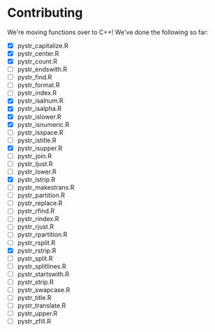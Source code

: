 # Contributing

We're moving functions over to C++! We've done the following so far:

- [x] pystr_capitalize.R
- [x] pystr_center.R
- [x] pystr_count.R
- [ ] pystr_endswith.R
- [ ] pystr_find.R
- [ ] pystr_format.R
- [ ] pystr_index.R
- [x] pystr_isalnum.R
- [x] pystr_isalpha.R
- [x] pystr_islower.R
- [x] pystr_isnumeric.R
- [ ] pystr_isspace.R
- [ ] pystr_istitle.R
- [x] pystr_isupper.R
- [ ] pystr_join.R
- [ ] pystr_ljust.R
- [ ] pystr_lower.R
- [x] pystr_lstrip.R
- [ ] pystr_makestrans.R
- [ ] pystr_partition.R
- [ ] pystr_replace.R
- [ ] pystr_rfind.R
- [ ] pystr_rindex.R
- [ ] pystr_rjust.R
- [ ] pystr_rpartition.R
- [ ] pystr_rsplit.R
- [x] pystr_rstrip.R
- [ ] pystr_split.R
- [ ] pystr_splitlines.R
- [ ] pystr_startswith.R
- [ ] pystr_strip.R
- [ ] pystr_swapcase.R
- [ ] pystr_title.R
- [ ] pystr_translate.R
- [ ] pystr_upper.R
- [ ] pystr_zfill.R
